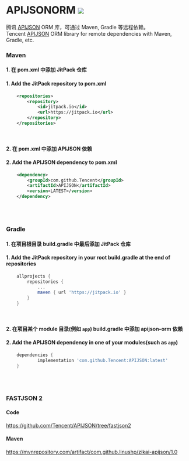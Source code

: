 # APIJSONORM  [![](https://jitpack.io/v/Tencent/APIJSON.svg)](https://jitpack.io/#Tencent/APIJSON)
腾讯 [APIJSON](https://github.com/Tencent/APIJSON) ORM 库，可通过 Maven, Gradle 等远程依赖。<br />
Tencent [APIJSON](https://github.com/Tencent/APIJSON) ORM library for remote dependencies with Maven, Gradle, etc.

### Maven
#### 1. 在 pom.xml 中添加 JitPack 仓库
#### 1. Add the JitPack repository to pom.xml
```xml
	<repositories>
		<repository>
		    <id>jitpack.io</id>
		    <url>https://jitpack.io</url>
		</repository>
	</repositories>
```
<br />

#### 2. 在 pom.xml 中添加 APIJSON 依赖
#### 2. Add the APIJSON dependency to pom.xml
```xml
	<dependency>
	    <groupId>com.github.Tencent</groupId>
	    <artifactId>APIJSON</artifactId>
	    <version>LATEST</version>
	</dependency>
```

<br />
<br />

### Gradle
#### 1. 在项目根目录 build.gradle 中最后添加 JitPack 仓库
#### 1. Add the JitPack repository in your root build.gradle at the end of repositories
```gradle
	allprojects {
		repositories {
			...
			maven { url 'https://jitpack.io' }
		}
	}
```
<br />

#### 2. 在项目某个 module 目录(例如 `app`) build.gradle 中添加 apijson-orm 依赖
#### 2. Add the APIJSON dependency in one of your modules(such as `app`)
```gradle
	dependencies {
	        implementation 'com.github.Tencent:APIJSON:latest'
	}
```

<br />
<br />

### FASTJSON 2
#### Code
https://github.com/Tencent/APIJSON/tree/fastjson2

#### Maven
https://mvnrepository.com/artifact/com.github.linushp/zikai-apijson/1.0
